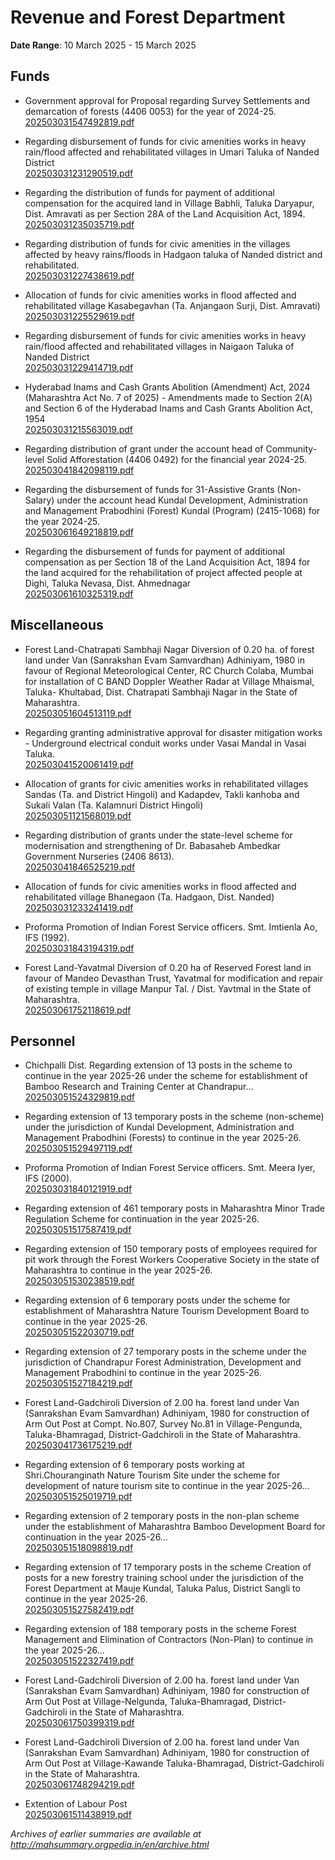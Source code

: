 # Revenue and Forest Department

**Date Range**: 10 March 2025 - 15 March 2025


## Funds
- Government approval for Proposal regarding Survey Settlements and demarcation of forests (4406 0053) for the year of 2024-25.\
  [202503031547492819.pdf](https://gr.maharashtra.gov.in/Site/Upload/Government%20Resolutions/English/202503031547492819.pdf)

- Regarding disbursement of funds for civic amenities works in heavy rain/flood affected and rehabilitated villages in Umari Taluka of Nanded District\
  [202503031231290519.pdf](https://gr.maharashtra.gov.in/Site/Upload/Government%20Resolutions/English/202503031231290519.pdf)

- Regarding the distribution of funds for payment of additional compensation for the acquired land in Village Babhli, Taluka Daryapur, Dist. Amravati as per Section 28A of the Land Acquisition Act, 1894.\
  [202503031235035719.pdf](https://gr.maharashtra.gov.in/Site/Upload/Government%20Resolutions/English/202503031235035719.pdf)

- Regarding distribution of funds for civic amenities in the villages affected by heavy rains/floods in Hadgaon taluka of Nanded district and rehabilitated.\
  [202503031227438619.pdf](https://gr.maharashtra.gov.in/Site/Upload/Government%20Resolutions/English/202503031227438619.pdf)

- Allocation of funds for civic amenities works in flood affected and rehabilitated village Kasabegavhan (Ta. Anjangaon Surji, Dist. Amravati)\
  [202503031225529619.pdf](https://gr.maharashtra.gov.in/Site/Upload/Government%20Resolutions/English/202503031225529619.pdf)

- Regarding disbursement of funds for civic amenities works in heavy rain/flood affected and rehabilitated villages in Naigaon Taluka of Nanded District\
  [202503031229414719.pdf](https://gr.maharashtra.gov.in/Site/Upload/Government%20Resolutions/English/202503031229414719.pdf)

- Hyderabad Inams and Cash Grants Abolition (Amendment) Act, 2024 (Maharashtra Act No. 7 of 2025) - Amendments made to Section 2(A) and Section 6 of the Hyderabad Inams and Cash Grants Abolition Act, 1954\
  [202503031215563019.pdf](https://gr.maharashtra.gov.in/Site/Upload/Government%20Resolutions/English/202503031215563019.....pdf)

- Regarding distribution of grant under the account head of Community-level Solid Afforestation (4406 0492) for the financial year 2024-25.\
  [202503041842098119.pdf](https://gr.maharashtra.gov.in/Site/Upload/Government%20Resolutions/English/202503041842098119.pdf)

- Regarding the disbursement of funds for 31-Assistive Grants (Non-Salary) under the account head Kundal Development, Administration and Management Prabodhini (Forest) Kundal (Program) (2415-1068) for the year 2024-25.\
  [202503061649218819.pdf](https://gr.maharashtra.gov.in/Site/Upload/Government%20Resolutions/English/202503061649218819.pdf)

- Regarding the disbursement of funds for payment of additional compensation as per Section 18 of the Land Acquisition Act, 1894 for the land acquired for the rehabilitation of project affected people at Dighi, Taluka Nevasa, Dist. Ahmednagar\
  [202503061610325319.pdf](https://gr.maharashtra.gov.in/Site/Upload/Government%20Resolutions/English/202503061610325319.pdf)

## Miscellaneous
- Forest Land-Chatrapati Sambhaji Nagar Diversion of 0.20 ha. of forest land under Van (Sanrakshan Evam Samvardhan) Adhiniyam, 1980 in favour of Regional Meteorological Center, RC Church Colaba, Mumbai for installation of C BAND Doppler Weather Radar at Village Mhaismal, Taluka- Khultabad, Dist. Chatrapati Sambhaji Nagar in the State of Maharashtra.\
  [202503051604513119.pdf](https://gr.maharashtra.gov.in/Site/Upload/Government%20Resolutions/English/202503051604513119.pdf)

- Regarding granting administrative approval for disaster mitigation works - Underground electrical conduit works under Vasai Mandal in Vasai Taluka.\
  [202503041520061419.pdf](https://gr.maharashtra.gov.in/Site/Upload/Government%20Resolutions/English/202503041520061419.pdf)

- Allocation of grants for civic amenities works in rehabilitated villages Sandas (Ta. and District Hingoli) and Kadapdev, Takli kanhoba and Sukali Valan (Ta. Kalamnuri District Hingoli)\
  [202503051121568019.pdf](https://gr.maharashtra.gov.in/Site/Upload/Government%20Resolutions/English/202503051121568019.pdf)

- Regarding distribution of grants under the state-level scheme for modernisation and strengthening of Dr. Babasaheb Ambedkar Government Nurseries (2406 8613).\
  [202503041846525219.pdf](https://gr.maharashtra.gov.in/Site/Upload/Government%20Resolutions/English/202503041846525219.pdf)

- Allocation of funds for civic amenities works in flood affected and rehabilitated village Bhanegaon (Ta. Hadgaon, Dist. Nanded)\
  [202503031233241419.pdf](https://gr.maharashtra.gov.in/Site/Upload/Government%20Resolutions/English/202503031233241419.pdf)

- Proforma Promotion of Indian Forest Service officers. Smt. Imtienla Ao, IFS (1992).\
  [202503031843194319.pdf](https://gr.maharashtra.gov.in/Site/Upload/Government%20Resolutions/English/202503031843194319.pdf)

- Forest Land-Yavatmal  Diversion of 0.20 ha of Reserved Forest land in favour of Mandeo Devasthan Trust, Yavatmal for modification and repair of existing temple in village Manpur Tal. / Dist. Yavtmal in the State of Maharashtra.\
  [202503061752118619.pdf](https://gr.maharashtra.gov.in/Site/Upload/Government%20Resolutions/English/202503061752118619.pdf)

## Personnel
- Chichpalli Dist. Regarding extension of 13 posts in the scheme to continue in the year 2025-26 under the scheme for establishment of Bamboo Research and Training Center at Chandrapur...\
  [202503051524329819.pdf](https://gr.maharashtra.gov.in/Site/Upload/Government%20Resolutions/English/202503051524329819.pdf)

- Regarding extension of 13 temporary posts in the scheme (non-scheme) under the jurisdiction of Kundal Development, Administration and Management Prabodhini (Forests) to continue in the year 2025-26.\
  [202503051529497119.pdf](https://gr.maharashtra.gov.in/Site/Upload/Government%20Resolutions/English/202503051529497119.pdf)

- Proforma Promotion of Indian Forest Service officers. Smt. Meera Iyer, IFS (2000).\
  [202503031840121919.pdf](https://gr.maharashtra.gov.in/Site/Upload/Government%20Resolutions/English/202503031840121919.pdf)

- Regarding extension of 461 temporary posts in Maharashtra Minor Trade Regulation Scheme for continuation in the year 2025-26.\
  [202503051517587419.pdf](https://gr.maharashtra.gov.in/Site/Upload/Government%20Resolutions/English/202503051517587419.pdf)

- Regarding extension of 150 temporary posts of employees required for pit work through the Forest Workers Cooperative Society in the state of Maharashtra to continue in the year 2025-26.\
  [202503051530238519.pdf](https://gr.maharashtra.gov.in/Site/Upload/Government%20Resolutions/English/202503051530238519.pdf)

- Regarding extension of 6 temporary posts under the scheme for establishment of Maharashtra Nature Tourism Development Board to continue in the year 2025-26.\
  [202503051522030719.pdf](https://gr.maharashtra.gov.in/Site/Upload/Government%20Resolutions/English/202503051522030719.pdf)

- Regarding extension of 27 temporary posts in the scheme under the jurisdiction of Chandrapur Forest Administration, Development and Management Prabodhini to continue in the year 2025-26.\
  [202503051527184219.pdf](https://gr.maharashtra.gov.in/Site/Upload/Government%20Resolutions/English/202503051527184219.pdf)

- Forest Land-Gadchiroli Diversion of 2.00 ha. forest land under Van (Sanrakshan Evam Samvardhan) Adhiniyam, 1980 for construction of Arm Out Post at Compt. No.807, Survey No.81 in Village-Pengunda, Taluka-Bhamragad, District-Gadchiroli in the State of Maharashtra.\
  [202503041736175219.pdf](https://gr.maharashtra.gov.in/Site/Upload/Government%20Resolutions/English/202503041736175219.pdf)

- Regarding extension of 6 temporary posts working at Shri.Chouranginath Nature Tourism Site under the scheme for development of nature tourism site to continue in the year 2025-26...\
  [202503051525019719.pdf](https://gr.maharashtra.gov.in/Site/Upload/Government%20Resolutions/English/202503051525019719.pdf)

- Regarding extension of 2 temporary posts in the non-plan scheme under the establishment of Maharashtra Bamboo Development Board for continuation in the year 2025-26...\
  [202503051518098819.pdf](https://gr.maharashtra.gov.in/Site/Upload/Government%20Resolutions/English/202503051518098819.pdf)

- Regarding extension of 17 temporary posts in the scheme Creation of posts for a new forestry training school under the jurisdiction of the Forest Department at Mauje Kundal, Taluka Palus, District Sangli to continue in the year 2025-26.\
  [202503051527582419.pdf](https://gr.maharashtra.gov.in/Site/Upload/Government%20Resolutions/English/202503051527582419.pdf)

- Regarding extension of 188 temporary posts in the scheme Forest Management and Elimination of Contractors (Non-Plan) to continue in the year 2025-26...\
  [202503051522327419.pdf](https://gr.maharashtra.gov.in/Site/Upload/Government%20Resolutions/English/202503051522327419.pdf)

- Forest Land-Gadchiroli Diversion of 2.00 ha. forest land under Van (Sanrakshan Evam Samvardhan) Adhiniyam, 1980 for construction of Arm Out Post at Village-Nelgunda, Taluka-Bhamragad, District-Gadchiroli in the State of Maharashtra.\
  [202503061750399319.pdf](https://gr.maharashtra.gov.in/Site/Upload/Government%20Resolutions/English/202503061750399319.pdf)

- Forest Land-Gadchiroli Diversion of 2.00 ha. forest land under Van (Sanrakshan Evam Samvardhan) Adhiniyam, 1980 for construction of Arm Out Post at Village-Kawande Taluka-Bhamragad, District-Gadchiroli in the State of Maharashtra.\
  [202503061748294219.pdf](https://gr.maharashtra.gov.in/Site/Upload/Government%20Resolutions/English/202503061748294219.pdf)

- Extention of Labour Post\
  [202503061511438919.pdf](https://gr.maharashtra.gov.in/Site/Upload/Government%20Resolutions/English/202503061511438919.pdf)


*Archives of earlier summaries are available at http://mahsummary.orgpedia.in/en/archive.html*